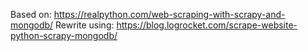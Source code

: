 Based on: https://realpython.com/web-scraping-with-scrapy-and-mongodb/
Rewrite using: https://blog.logrocket.com/scrape-website-python-scrapy-mongodb/
